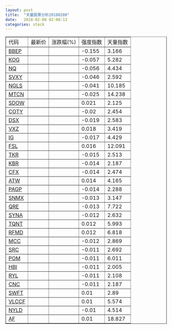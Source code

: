```yaml
---
layout: post
title:  "天量股票分析20180208"
date:   2018-02-08 02:08:13
categories: stock
---
```

<script type="text/javascript">
var stockList = []
stockList.push('gb_bbep');
stockList.push('gb_kog');
stockList.push('gb_nq');
stockList.push('gb_svxy');
stockList.push('gb_ngls');
stockList.push('gb_mtcn');
stockList.push('gb_sdow');
stockList.push('gb_coty');
stockList.push('gb_dsx');
stockList.push('gb_vxz');
stockList.push('gb_ig');
stockList.push('gb_fsl');
stockList.push('gb_tkr');
stockList.push('gb_kbr');
stockList.push('gb_cfx');
stockList.push('gb_atw');
stockList.push('gb_pagp');
stockList.push('gb_snmx');
stockList.push('gb_qre');
stockList.push('gb_syna');
stockList.push('gb_tqnt');
stockList.push('gb_rfmd');
stockList.push('gb_mcc');
stockList.push('gb_src');
stockList.push('gb_pom');
stockList.push('gb_hbi');
stockList.push('gb_ryl');
stockList.push('gb_cnc');
stockList.push('gb_swft');
stockList.push('gb_vlccf');
stockList.push('gb_nyld');
stockList.push('gb_af');
</script>

<table border="1">
 <tr>
  <td>代码</td>
  <td>最新价</td>
  <td>涨跌幅(%)</td>
 <td>强度指数</td>
 <td>天量指数</td>
</tr>
  <tr id="bbep"><td><a href="http://stock.finance.sina.com.cn/usstock/quotes/BBEP.html" target="_blank">BBEP</a></td><td></td><td></td><td>-0.155</td><td>3.166</td></tr>
  <tr id="kog"><td><a href="http://stock.finance.sina.com.cn/usstock/quotes/KOG.html" target="_blank">KOG</a></td><td></td><td></td><td>-0.057</td><td>5.282</td></tr>
  <tr id="nq"><td><a href="http://stock.finance.sina.com.cn/usstock/quotes/NQ.html" target="_blank">NQ</a></td><td></td><td></td><td>-0.056</td><td>4.434</td></tr>
  <tr id="svxy"><td><a href="http://stock.finance.sina.com.cn/usstock/quotes/SVXY.html" target="_blank">SVXY</a></td><td></td><td></td><td>-0.046</td><td>2.592</td></tr>
  <tr id="ngls"><td><a href="http://stock.finance.sina.com.cn/usstock/quotes/NGLS.html" target="_blank">NGLS</a></td><td></td><td></td><td>-0.041</td><td>10.185</td></tr>
  <tr id="mtcn"><td><a href="http://stock.finance.sina.com.cn/usstock/quotes/MTCN.html" target="_blank">MTCN</a></td><td></td><td></td><td>-0.025</td><td>14.238</td></tr>
  <tr id="sdow"><td><a href="http://stock.finance.sina.com.cn/usstock/quotes/SDOW.html" target="_blank">SDOW</a></td><td></td><td></td><td>0.021</td><td>2.125</td></tr>
  <tr id="coty"><td><a href="http://stock.finance.sina.com.cn/usstock/quotes/COTY.html" target="_blank">COTY</a></td><td></td><td></td><td>-0.02</td><td>2.454</td></tr>
  <tr id="dsx"><td><a href="http://stock.finance.sina.com.cn/usstock/quotes/DSX.html" target="_blank">DSX</a></td><td></td><td></td><td>-0.019</td><td>2.583</td></tr>
  <tr id="vxz"><td><a href="http://stock.finance.sina.com.cn/usstock/quotes/VXZ.html" target="_blank">VXZ</a></td><td></td><td></td><td>0.018</td><td>3.419</td></tr>
  <tr id="ig"><td><a href="http://stock.finance.sina.com.cn/usstock/quotes/IG.html" target="_blank">IG</a></td><td></td><td></td><td>-0.017</td><td>4.429</td></tr>
  <tr id="fsl"><td><a href="http://stock.finance.sina.com.cn/usstock/quotes/FSL.html" target="_blank">FSL</a></td><td></td><td></td><td>0.016</td><td>12.091</td></tr>
  <tr id="tkr"><td><a href="http://stock.finance.sina.com.cn/usstock/quotes/TKR.html" target="_blank">TKR</a></td><td></td><td></td><td>-0.015</td><td>2.513</td></tr>
  <tr id="kbr"><td><a href="http://stock.finance.sina.com.cn/usstock/quotes/KBR.html" target="_blank">KBR</a></td><td></td><td></td><td>-0.014</td><td>2.187</td></tr>
  <tr id="cfx"><td><a href="http://stock.finance.sina.com.cn/usstock/quotes/CFX.html" target="_blank">CFX</a></td><td></td><td></td><td>-0.014</td><td>2.474</td></tr>
  <tr id="atw"><td><a href="http://stock.finance.sina.com.cn/usstock/quotes/ATW.html" target="_blank">ATW</a></td><td></td><td></td><td>0.014</td><td>4.165</td></tr>
  <tr id="pagp"><td><a href="http://stock.finance.sina.com.cn/usstock/quotes/PAGP.html" target="_blank">PAGP</a></td><td></td><td></td><td>-0.014</td><td>2.288</td></tr>
  <tr id="snmx"><td><a href="http://stock.finance.sina.com.cn/usstock/quotes/SNMX.html" target="_blank">SNMX</a></td><td></td><td></td><td>-0.013</td><td>3.147</td></tr>
  <tr id="qre"><td><a href="http://stock.finance.sina.com.cn/usstock/quotes/QRE.html" target="_blank">QRE</a></td><td></td><td></td><td>-0.013</td><td>7.722</td></tr>
  <tr id="syna"><td><a href="http://stock.finance.sina.com.cn/usstock/quotes/SYNA.html" target="_blank">SYNA</a></td><td></td><td></td><td>-0.012</td><td>2.632</td></tr>
  <tr id="tqnt"><td><a href="http://stock.finance.sina.com.cn/usstock/quotes/TQNT.html" target="_blank">TQNT</a></td><td></td><td></td><td>0.012</td><td>5.993</td></tr>
  <tr id="rfmd"><td><a href="http://stock.finance.sina.com.cn/usstock/quotes/RFMD.html" target="_blank">RFMD</a></td><td></td><td></td><td>0.012</td><td>6.818</td></tr>
  <tr id="mcc"><td><a href="http://stock.finance.sina.com.cn/usstock/quotes/MCC.html" target="_blank">MCC</a></td><td></td><td></td><td>-0.012</td><td>2.869</td></tr>
  <tr id="src"><td><a href="http://stock.finance.sina.com.cn/usstock/quotes/SRC.html" target="_blank">SRC</a></td><td></td><td></td><td>-0.011</td><td>2.692</td></tr>
  <tr id="pom"><td><a href="http://stock.finance.sina.com.cn/usstock/quotes/POM.html" target="_blank">POM</a></td><td></td><td></td><td>-0.011</td><td>6.011</td></tr>
  <tr id="hbi"><td><a href="http://stock.finance.sina.com.cn/usstock/quotes/HBI.html" target="_blank">HBI</a></td><td></td><td></td><td>-0.011</td><td>2.005</td></tr>
  <tr id="ryl"><td><a href="http://stock.finance.sina.com.cn/usstock/quotes/RYL.html" target="_blank">RYL</a></td><td></td><td></td><td>-0.011</td><td>2.108</td></tr>
  <tr id="cnc"><td><a href="http://stock.finance.sina.com.cn/usstock/quotes/CNC.html" target="_blank">CNC</a></td><td></td><td></td><td>-0.011</td><td>2.187</td></tr>
  <tr id="swft"><td><a href="http://stock.finance.sina.com.cn/usstock/quotes/SWFT.html" target="_blank">SWFT</a></td><td></td><td></td><td>0.01</td><td>2.89</td></tr>
  <tr id="vlccf"><td><a href="http://stock.finance.sina.com.cn/usstock/quotes/VLCCF.html" target="_blank">VLCCF</a></td><td></td><td></td><td>0.01</td><td>5.574</td></tr>
  <tr id="nyld"><td><a href="http://stock.finance.sina.com.cn/usstock/quotes/NYLD.html" target="_blank">NYLD</a></td><td></td><td></td><td>-0.01</td><td>4.514</td></tr>
  <tr id="af"><td><a href="http://stock.finance.sina.com.cn/usstock/quotes/AF.html" target="_blank">AF</a></td><td></td><td></td><td>0.01</td><td>18.827</td></tr>
</table>
